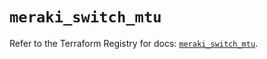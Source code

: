 # `meraki_switch_mtu`

Refer to the Terraform Registry for docs: [`meraki_switch_mtu`](https://registry.terraform.io/providers/ciscodevnet/meraki/1.7.1/docs/resources/switch_mtu).
